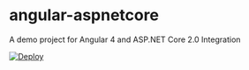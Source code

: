 # angular-aspnetcore
A demo project for Angular 4 and ASP.NET Core 2.0 Integration

<a href="https://dashboard.heroku.com/new?template=https://github.com/vynguyen0205/angular-aspnetcore">
  <img src="https://www.herokucdn.com/deploy/button.svg" alt="Deploy">
</a>

